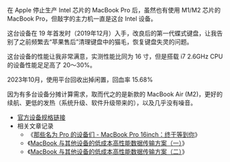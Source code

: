 在 Apple 停止生产 Intel 芯片的 MacBook Pro 后，虽然也有使用 M1/M2 芯片的 MacBook Pro，但敲字的主力机一直是这台 Intel 设备。

这台设备在 19 年首发时（2019年12月）入手，改良后的第一代蝶式键盘，让我告别了之前频繁去“苹果售后”清理键盘中的猫毛，恢复键盘失灵的问题。

这台设备的性能让我非常满意，实测性能比同为 16 寸，但是搭载 i7 2.6GHz CPU 的设备性能足足高了 20～30%。

2023年10月，使用平台回收出掉闲置，回血率 15.68%

因为有多台设备分摊计算需求，取而代之的是新款的 MacBook Air (M2)，更好的续航、更低的发热（系统升级、软件升级带来的），以及几乎没有噪音。

- [官方设备规格链接](https://support.apple.com/kb/SP809?locale=zh_CN)
- 相关文章记录
    - 《[那些名为 Pro 的设备们 - MacBook Pro 16inch：终于等到你](https://soulteary.com/2019/12/21/my-devices-named-pro-in-2019.html#macbook-pro-16inch%E7%BB%88%E4%BA%8E%E7%AD%89%E5%88%B0%E4%BD%A0)》
    - 《[MacBook 与其他设备的低成本高性能数据传输方案（一）](https://soulteary.com/2023/01/01/low-cost-high-performance-data-transfer-solution-for-macbook-and-other-devices.html)》
    - 《[MacBook 与其他设备的低成本高性能数据传输方案（二）](https://soulteary.com/2023/01/03/low-cost-high-performance-data-transfer-solution-for-macbook-and-other-devices-part-2.html)》
